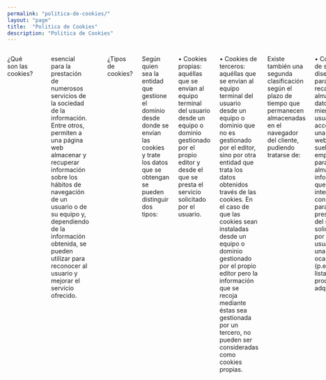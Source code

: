 ```yaml
---
permalink: "politica-de-cookies/"
layout: "page"
title:  "Politica de Cookies"
description: "Politica de Cookies"
---
```


<main>
  <body>
    <div class="row intro">
      <div class="small-12 columns">
      <p class="lead">¿Qué son las cookies?</p>

      <p class="lead">Las cookies son archivos que se pueden descargar en su equipo a través de las páginas web. Son herramientas que tienen un papel
esencial para la prestación de numerosos servicios de la sociedad de la información. Entre otros, permiten a una página web
almacenar y recuperar información sobre los hábitos de navegación de un usuario o de su equipo y, dependiendo de la información
obtenida, se pueden utilizar para reconocer al usuario y mejorar el servicio ofrecido.</p>

 <p class="lead">¿Tipos de cookies?</p>

<p class="lead">Según quien sea la entidad que gestione el dominio desde donde se envían las cookies y trate los datos que se obtengan se pueden
distinguir dos tipos:</p>

<p class="lead">• Cookies propias: aquéllas que se envían al equipo terminal del usuario desde un equipo o dominio gestionado
por el propio editor y desde el que se presta el servicio solicitado por el usuario.</p>

<p class="lead">• Cookies de terceros: aquéllas que se envían al equipo terminal del usuario desde un equipo o dominio que no es
gestionado por el editor, sino por otra entidad que trata los datos obtenidos través de las cookies.
En el caso de que las cookies sean instaladas desde un equipo o dominio gestionado por el propio editor pero la información que se
recoja mediante éstas sea gestionada por un tercero, no pueden ser consideradas como cookies propias.</p>

<p class="lead">Existe también una segunda clasificación según el plazo de tiempo que permanecen almacenadas en el navegador del cliente,
pudiendo tratarse de:</p>

<p class="lead">• Cookies de sesión: diseñadas para recabar y almacenar datos mientras el usuario accede a una página web. Se
suelen emplear para almacenar información que solo interesa conservar para la prestación del servicio
solicitado por el usuario en una sola ocasión (p.e. una lista de productos adquiridos).</p>

<p class="lead">• Cookies persistentes: los datos siguen almacenados en el terminal y pueden ser accedidos y tratados durante un
periodo definido por el responsable de la cookie, y que puede ir de unos minutos a varios años.</p>

<p class="lead">Por último, existe otra clasificación con cinco tipos de cookies según la finalidad para la que se traten los datos obtenidos:</p>

<p class="lead">• Cookies técnicas: aquellas que permiten al usuario la navegación a través de una página web,
plataforma o aplicación y la utilización de las diferentes opciones o servicios que en ella existan como, por
ejemplo, controlar el tráfico y la comunicación de datos, identificar la sesión, acceder a partes de acceso
restringido, recordar los elementos que integran un pedido, realizar el proceso de compra de un pedido, realizar
la solicitud de inscripción o participación en un evento, utilizar elementos de seguridad durante la navegación,
almacenar contenidos para la difusión de vídeos o sonido o compartir contenidos a través de redes sociales.</p>

<p class="lead">• Cookies de personalización: permiten al usuario acceder al servicio con algunas características de carácter
general predefinidas en función de una serie de criterios en el terminal del usuario como por ejemplo serian el
idioma, el tipo de navegador a través del cual accede al servicio, la configuración regional desde donde accede al
servicio, etc.</p>

<p class="lead">• Cookies de análisis: permiten al responsable de las mismas, el seguimiento y análisis del comportamiento de los
usuarios de los sitios web a los que están vinculadas. La información recogida mediante este tipo de cookies se
utiliza en la medición de la actividad de los sitios web, aplicación o plataforma y para la elaboración de perfiles
de navegación de los usuarios de dichos sitios, aplicaciones y plataformas, con el fin de introducir mejoras en
función del análisis de los datos de uso que hacen los usuarios del servicio.</p>

<p class="lead">• Cookies publicitarias: permiten la gestión, de la forma más eficaz posible, de los espacios publicitarios.</p>

<p class="lead">• Cookies de publicidad comportamental: almacenan información del comportamiento de los usuarios obtenida a
través de la observación continuada de sus hábitos de navegación, lo que permite desarrollar un perfil específico
para mostrar publicidad en función del mismo.</p>

<p class="lead">• Cookies de redes sociales externas: se utilizan para que los visitantes puedan interactuar con el contenido de
diferentes plataformas sociales (facebook, youtube, twitter, linkedIn, etc..) y que se generen únicamente para
los usuarios de dichas redes sociales. Las condiciones de utilización de estas cookies y la información recopilada
se regula por la política de privacidad de la plataforma social correspondiente.</p>

<p class="lead">Desactivación y eliminación de cookies</p>

<p class="lead">Tienes la opción de permitir, bloquear o eliminar las cookies instaladas en tu equipo mediante la configuración de las opciones del
navegador instalado en su equipo. Al desactivar cookies, algunos de los servicios disponibles podrían dejar de estar operativos. La
forma de deshabilitar las cookies es diferente para cada navegador, pero normalmente puede hacerse desde el menú Herramientas
u Opciones. También puede consultarse el menú de Ayuda del navegador dónde puedes encontrar instrucciones. El usuario podrá
en cualquier momento elegir qué cookies quiere que funcionen en este sitio web.</p>

<p class="lead">Puedes permitir, bloquear o eliminar las cookies instaladas en su equipo mediante la configuración de las opciones del
navegador instalado en su ordenador:</p>

<p class="lead">• <a href="http://windows.microsoft.com/es-es/windows-vista/Block-or-allow-cookies">Microsoft Internet Explorer o Microsoft Edge</a></p>

<p class="lead">• <a href="http://support.mozilla.org/es/kb/impedir-que-los-sitios-web-guarden-sus-preferencia">Mozilla Firefox</a></p>

<p class="lead">• <a href="https://support.google.com/accounts/answer/61416?hl=es">Chrome</a></p>

<p class="lead">• <a href="http://safari.helpmax.net/es/privacidad-y-seguridad/como-gestionar-las-cookies/">Safari</a></p>

<p class="lead">• <a href="http://help.opera.com/Linux/10.60/es-ES/cookies.html">Opera</a></p>

<p class="lead">Además, también puede gestionar el almacén de cookies en su navegador a través de herramientas como las siguientes</p>

<p class="lead">• <a href="www.ghostery.com"/>Ghostery</a></p>

<p class="lead">Aceptación de la Política de cookies</p>

<p class="lead"><a href="http://www.borders-collies.es/">Borders Collies </a> asume que aceptas el uso de cookies. No obstante, muestra información sobre su Política de cookies en la parte
inferior o superior de cualquier página del portal con cada inicio de sesión con el objeto de que seas consciente.</p>

<p class="lead">Ante esta información es posible llevar a cabo las siguientes acciones:</p>

<p class="lead">• Aceptar cookies. No se volverá a visualizar este aviso al acceder a cualquier página del portal durante la
presente sesión.</p>

<p class="lead">• Cerrar. Se oculta el aviso en la presente página.</p>

<p class="lead">• Modificar su configuración. Podrá obtener más información sobre qué son las cookies, conocer la Política de
cookies de www.miweb.es y modificar la configuración de su navegador.</p>

</article>
      <p class="lead">
        Tienes un comentario, ganas de expresar tu opinión o experiencia? Envíanos un mensaje a info@lasaspiradoras.com
      </p>
      <p class="lead">
        Hasta pronto <a href="https://twitter.com/Las_aspiradoras">@Las_aspiradoras.com</a> 😊
      </p>
     </div>
